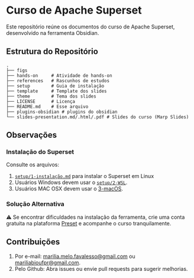# Curso de Apache Superset

Este repositório reúne os documentos do curso de Apache Superset, desenvolvido na ferramenta Obsidian.

## Estrutura do Repositório

```
.
├── figs
├── hands-on     # Atividade de hands-on
├── references   # Rascunhos de estudos 
├── setup        # Guia de instalação 
├── template     # Template dos slides
├── theme        # Tema dos slides
├── LICENSE      # Licença
├── README.md    # Esse arquivo
├── plugins-obsidian # plugins do obsidian
└── slides-presentation.md/.html/.pdf # Slides do curso (Marp Slides)

```

## Observações

### Instalação do Superset
  Consulte os arquivos:
  1. [`setup/1-instalação.md`](setup/1-instalação.md) para instalar o Superset em Linux
  2. Usuários Windows devem usar o [`setup/2-WSL`](setup/2-WSL).
  3. Usuários MAC OSX devem usar o [3-macOS](setup/3-macOS.md). 

### Solução Alternativa 
  ⚠️ Se encontrar dificuldades na instalação da ferramenta, crie uma conta gratuita na plataforma [Preset](https://preset.io/) e acompanhe o curso tranquilamente. 

## Contribuições
1. Por e-mail: marilia.melo.favalesso@gmail.com ou mariliabioufpr@gmail.com.
2. Pelo Github: Abra issues ou envie pull requests para sugerir melhorias.
